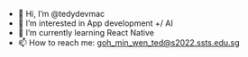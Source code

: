- 👋 Hi, I’m @tedydevmac
- 👀 I’m interested in App development +/ AI 
- 🌱 I’m currently learning React Native
- 📫 How to reach me: goh_min_wen_ted@s2022.ssts.edu.sg

<!---
tedydevmac/tedydevmac is a ✨ special ✨ repository because its `README.md` (this file) appears on your GitHub profile.
You can click the Preview link to take a look at your changes.
--->
